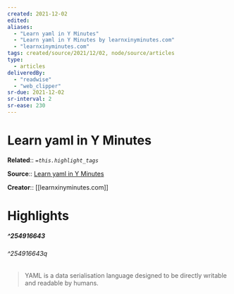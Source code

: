 ```yaml
---
created: 2021-12-02
edited:
aliases:
  - "Learn yaml in Y Minutes"
  - "Learn yaml in Y Minutes by learnxinyminutes.com"
  - "learnxinyminutes.com"
tags: created/source/2021/12/02, node/source/articles
type: 
  - articles
deliveredBy: 
  - "readwise"
  - "web_clipper"
sr-due: 2021-12-02
sr-interval: 2
sr-ease: 230
---
```

# Learn yaml in Y Minutes

**Related**:: 
*`=this.highlight_tags`*

**Source**:: [Learn yaml in Y Minutes](https://learnxinyminutes.com/docs/yaml/)

**Creator**:: [[learnxinyminutes.com]]

# Highlights
##### ^254916643

  


###### ^254916643q

> YAML is a data serialisation language designed to be directly writable and readable by humans. 

